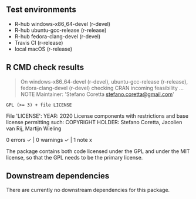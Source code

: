 ## Test environments
- R-hub windows-x86_64-devel (r-devel)
- R-hub ubuntu-gcc-release (r-release)
- R-hub fedora-clang-devel (r-devel)
- Travis CI (r-release)
- local macOS (r-release)

## R CMD check results
> On windows-x86_64-devel (r-devel), ubuntu-gcc-release (r-release), fedora-clang-devel (r-devel)
  checking CRAN incoming feasibility ... NOTE
  Maintainer: 'Stefano Coretta <stefano.coretta@gmail.com>'
  
    GPL (>= 3) + file LICENSE
  File 'LICENSE':
    YEAR: 2020
  License components with restrictions and base license permitting such:
    COPYRIGHT HOLDER: Stefano Coretta, Jacolien van Rij, Martijn Wieling

0 errors ✓ | 0 warnings ✓ | 1 note x

The package contains both code licensed under the GPL and under the MIT license, so that the GPL needs to be the primary license.

## Downstream dependencies

There are currently no downstream dependencies for this package.
